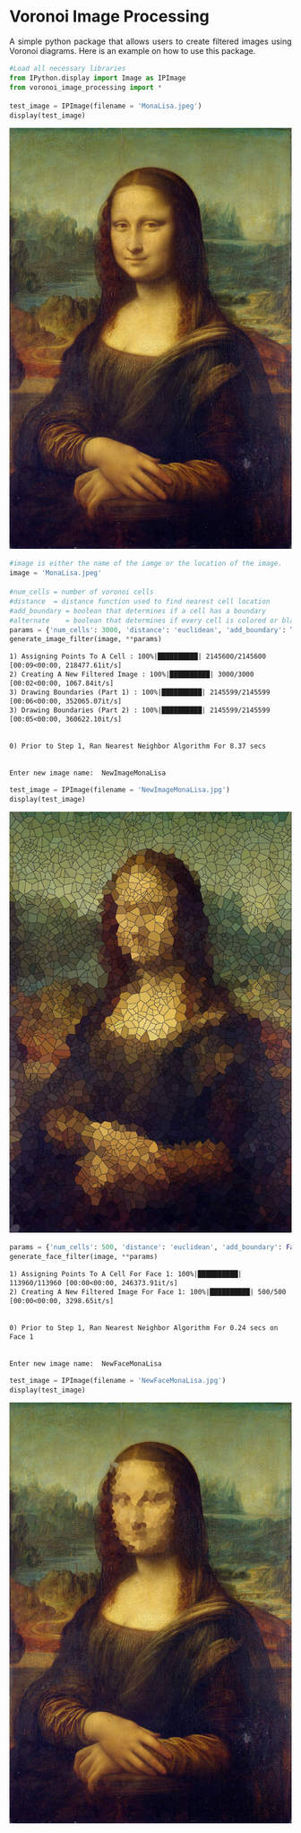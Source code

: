 # Voronoi Image Processing

<p align = 'justify'>
A simple python package that allows users to create filtered images using Voronoi diagrams. Here is an example on how to use this package.
</p>


```python
#Load all necessary libraries
from IPython.display import Image as IPImage
from voronoi_image_processing import *

test_image = IPImage(filename = 'MonaLisa.jpeg')
display(test_image)
```


![jpeg](output_2_0.jpeg)



```python
#image is either the name of the iamge or the location of the image.
image = 'MonaLisa.jpeg'

#num_cells = number of voronoi cells
#distance  = distance function used to find nearest cell location
#add_boundary = boolean that determines if a cell has a boundary 
#alternate    = boolean that determines if every cell is colored or black and white.
params = {'num_cells': 3000, 'distance': 'euclidean', 'add_boundary': True, 'alternate': False}
generate_image_filter(image, **params)
```

    1) Assigning Points To A Cell : 100%|██████████| 2145600/2145600 [00:09<00:00, 218477.61it/s]
    2) Creating A New Filtered Image : 100%|██████████| 3000/3000 [00:02<00:00, 1067.84it/s]
    3) Drawing Boundaries (Part 1) : 100%|██████████| 2145599/2145599 [00:06<00:00, 352065.07it/s]
    3) Drawing Boundaries (Part 2) : 100%|██████████| 2145599/2145599 [00:05<00:00, 360622.10it/s]


    0) Prior to Step 1, Ran Nearest Neighbor Algorithm For 8.37 secs 


    Enter new image name:  NewImageMonaLisa



```python
test_image = IPImage(filename = 'NewImageMonaLisa.jpg')
display(test_image)
```


![jpeg](output_4_0.jpeg)



```python
params = {'num_cells': 500, 'distance': 'euclidean', 'add_boundary': False, 'alternate': False}
generate_face_filter(image, **params)
```

    1) Assigning Points To A Cell For Face 1: 100%|██████████| 113960/113960 [00:00<00:00, 246373.91it/s]
    2) Creating A New Filtered Image For Face 1: 100%|██████████| 500/500 [00:00<00:00, 3298.65it/s]


    0) Prior to Step 1, Ran Nearest Neighbor Algorithm For 0.24 secs on Face 1 


    Enter new image name:  NewFaceMonaLisa



```python
test_image = IPImage(filename = 'NewFaceMonaLisa.jpg')
display(test_image)
```


![jpeg](output_6_0.jpeg)


